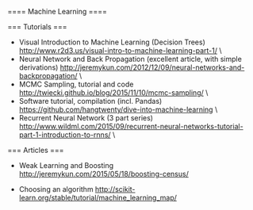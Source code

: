 ==== Machine Learning ====

=== Tutorials ===
 * Visual Introduction to Machine Learning (Decision Trees) http://www.r2d3.us/visual-intro-to-machine-learning-part-1/ \\
 * Neural Network and Back Propagation (excellent article, with simple derivations) http://jeremykun.com/2012/12/09/neural-networks-and-backpropagation/ \\
 * MCMC Sampling, tutorial and code http://twiecki.github.io/blog/2015/11/10/mcmc-sampling/ \\
 * Software tutorial, compilation (incl. Pandas) https://github.com/hangtwenty/dive-into-machine-learning \\
 * Recurrent Neural Network (3 part series) http://www.wildml.com/2015/09/recurrent-neural-networks-tutorial-part-1-introduction-to-rnns/ \\

=== Articles ===
 * Weak Learning and Boosting http://jeremykun.com/2015/05/18/boosting-census/

 * Choosing an algorithm http://scikit-learn.org/stable/tutorial/machine_learning_map/
